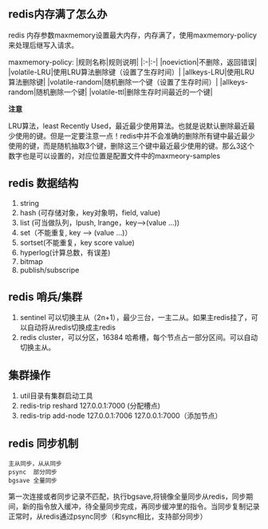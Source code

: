 ## redis内存满了怎么办

redis 内存参数maxmemory设置最大内存，内存满了，使用maxmemory-policy来处理后继写入请求。

maxmemory-policy:
|规则名称|规则说明|
|:-|:-|
|noeviction|不删除，返回错误|
|volatile-LRU|使用LRU算法删除键（设置了生存时间）|
|allkeys-LRU|使用LRU算法删除键|
|volatile-random|随机删除一个键（设置了生存时间）|
|allkeys-random|随机删除一个键|
|volatile-ttl|删除生存时间最近的一个键|

**注意**

LRU算法，least Recently Used，最近最少使用算法。也就是说默认删除最近最少使用的键。但是一定要注意一点！redis中并不会准确的删除所有键中最近最少使用的键，而是随机抽取3个键，删除这三个键中最近最少使用的键。那么3这个数字也是可以设置的，对应位置是配置文件中的maxmeory-samples

## redis 数据结构
1. string
2. hash (可存储对象，key对象明，field, value)
3. list (可当做队列，lpush, lrange，key-->(value ...))
4. set（不能重复, key --> (value ...)）
5. sortset(不能重复，key score value)
6. hyperlog(计算总数，有误差)
7. bitmap
8. publish/subscripe

## redis 哨兵/集群
1. sentinel 可以切换主从（2n+1），最少三台，一主二从。如果主redis挂了，可以自动将从redis切换成主redis
2. redis cluster，可以分区，16384 哈希槽，每个节点占一部分区间。可以自动切换主从。

## 集群操作
1. util目录有集群启动工具
2. redis-trip reshard 127.0.0.1:7000 (分配槽点)
3. redis-trip add-node 127.0.0.1:7006 127.0.0.1:7000（添加节点）

## redis 同步机制

    主从同步，从从同步
    psync  部分同步
    bgsave 全量同步

第一次连接或者同步记录不匹配，执行bgsave,将镜像全量同步从redis，同步期间，新的指令放入缓冲，待全量同步完成，再同步缓冲里的指令。当同步复制记录正常时，从redis通过psync同步（和sync相比，支持部分同步）
